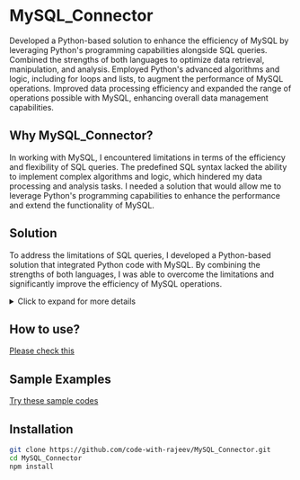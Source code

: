 # MySQL_Connector
Developed a Python-based solution to enhance the efficiency of MySQL by leveraging Python's programming capabilities alongside SQL queries. Combined the strengths of both languages to optimize data retrieval, manipulation, and analysis. Employed Python's advanced algorithms and logic, including for loops and lists, to augment the performance of MySQL operations. Improved data processing efficiency and expanded the range of operations possible with MySQL, enhancing overall data management capabilities.

## Why MySQL_Connector?
In working with MySQL, I encountered limitations in terms of the efficiency and flexibility of SQL queries. The predefined SQL syntax lacked the ability to implement complex algorithms and logic, which hindered my data processing and analysis tasks. I needed a solution that would allow me to leverage Python's programming capabilities to enhance the performance and extend the functionality of MySQL.

## Solution
To address the limitations of SQL queries, I developed a Python-based solution that integrated Python code with MySQL. By combining the strengths of both languages, I was able to overcome the limitations and significantly improve the efficiency of MySQL operations.

<details>
<summary>Click to expand for more details</summary>

### Key Features
- Integration of Python code with MySQL to enhance performance and flexibility.
- Utilized Python's advanced algorithms and logic, including for loops and lists.
- Improved data retrieval, manipulation, and analysis in MySQL.
- Expanded the range of operations possible with MySQL.
- Increased overall efficiency in data processing and management.

</details>

## How to use?
[Please check this](https://github.com/code-with-rajeev/MySQL_Connector/blob/main/MySQL_connector/how_to_use.py)

## Sample Examples
[Try these sample codes](https://example.com/live-demo](https://github.com/code-with-rajeev/MySQL_Connector/blob/main/MySQL_connector/Examples))


## Installation


```bash
git clone https://github.com/code-with-rajeev/MySQL_Connector.git
cd MySQL_Connector
npm install
```
